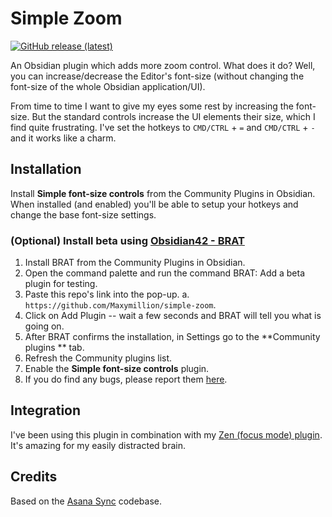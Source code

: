 # Simple Zoom

[![GitHub release (latest)](https://img.shields.io/github/v/release/Maxymillion/simple-font-size-controls?style=flat-square&sort=semver)](https://github.com/Maxymillion/simple-font-size-controls/releases/latest)

An Obsidian plugin which adds more zoom control. What does it do? Well, you can increase/decrease the Editor's font-size (without changing the font-size of the whole Obsidian application/UI).

From time to time I want to give my eyes some rest by increasing the font-size. But the standard controls increase the UI elements their size, which I find quite frustrating. I've set the hotkeys to `CMD/CTRL` + `=` and `CMD/CTRL` + `-` and it works like a charm.

## Installation
Install **Simple font-size controls** from the Community Plugins in Obsidian. When installed (and enabled) you'll be able to setup your hotkeys and change the base font-size settings.

### (Optional) Install beta using [Obsidian42 - BRAT](https://github.com/TfTHacker/obsidian42-brat)
1. Install BRAT from the Community Plugins in Obsidian.
2. Open the command palette and run the command BRAT: Add a beta plugin for testing.
3. Paste this repo's link into the pop-up.
	a. `https://github.com/Maxymillion/simple-zoom`.
4. Click on Add Plugin -- wait a few seconds and BRAT will tell you what is going on.
5. After BRAT confirms the installation, in Settings go to the **Community plugins ** tab.
6. Refresh the Community plugins list.
7. Enable the **Simple font-size controls** plugin.
8. If you do find any bugs, please report them [here](https://github.com/Maxymillion/simple-zoom/issues).

## Integration
I've been using this plugin in combination with my [Zen (focus mode) plugin](https://github.com/Maxymillion/zen). It's amazing for my easily distracted brain.

## Credits
Based on the [Asana Sync](https://github.com/Maxymillion/asana-sync-plugin) codebase.
